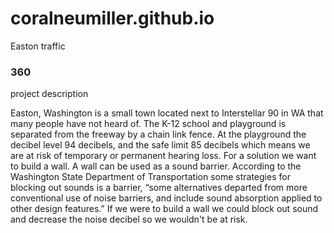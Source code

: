 # coralneumiller.github.io

Easton traffic  

### 360

project description 

Easton, Washington is a small town located next to Interstellar 90 in WA that many people have not heard of. The K-12 school and playground is separated from the freeway by a chain link fence. At the playground the decibel level 94 decibels, and the safe limit 85 decibels which means we are at risk of temporary or permanent hearing loss. For a solution we want to build a wall. A wall can be used as a sound barrier. According to the Washington State Department of Transportation some strategies for blocking out sounds is a barrier, “some alternatives departed from more conventional use of noise barriers, and include sound absorption applied to other design features.” If we were to build a wall we could block out sound and decrease the noise decibel so we wouldn't be at risk. 

<script src='//vizor.io/static/scripts/vizor-360-embed.js' data-vizorurl='//vizor.io/embed/coralneumiller/360-photo'></script>

